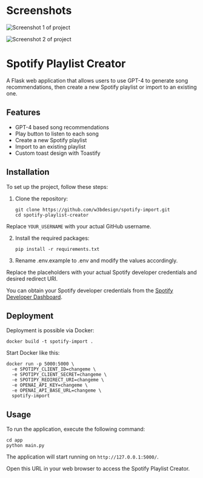 # Screenshots

![Screenshot 1 of project](https://user-images.githubusercontent.com/45217974/266754191-83d88be5-74ad-40f4-b24a-362caa311510.png)

![Screenshot 2 of project](https://user-images.githubusercontent.com/45217974/242784809-c34a2a64-9629-4c5c-ab99-c0a0218820d5.png)

# Spotify Playlist Creator

A Flask web application that allows users to use GPT-4 to generate song recommendations, then create a new Spotify playlist or import to an existing one.

## Features

- GPT-4 based song recommendations
- Play button to listen to each song
- Create a new Spotify playlist
- Import to an existing playlist
- Custom toast design with Toastify

## Installation

To set up the project, follow these steps:

1. Clone the repository:

   ```
   git clone https://github.com/w3bdesign/spotify-import.git
   cd spotify-playlist-creator
   ```

Replace `YOUR_USERNAME` with your actual GitHub username.

2. Install the required packages:

   ```
   pip install -r requirements.txt
   ```

3. Rename .env.example to .env and modify the values accordingly.

Replace the placeholders with your actual Spotify developer credentials and desired redirect URI.

You can obtain your Spotify developer credentials from the [Spotify Developer Dashboard](https://developer.spotify.com/dashboard/applications).

## Deployment

Deployment is possible via Docker:

```
docker build -t spotify-import .
```

Start Docker like this:

```
docker run -p 5000:5000 \
  -e SPOTIPY_CLIENT_ID=changeme \
  -e SPOTIPY_CLIENT_SECRET=changeme \
  -e SPOTIPY_REDIRECT_URI=changeme \
  -e OPENAI_API_KEY=changeme \
  -e OPENAI_API_BASE_URL=changeme \
  spotify-import
```

## Usage

To run the application, execute the following command:

```
cd app
python main.py
```

The application will start running on `http://127.0.0.1:5000/`.

Open this URL in your web browser to access the Spotify Playlist Creator.
